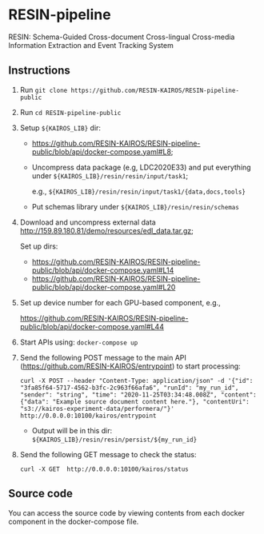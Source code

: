 # RESIN-pipeline
RESIN: Schema-Guided Cross-document Cross-lingual Cross-media Information Extraction and Event Tracking System

## Instructions
1. Run `git clone https://github.com/RESIN-KAIROS/RESIN-pipeline-public`

2. Run `cd RESIN-pipeline-public`

3. Setup `${KAIROS_LIB}` dir: 
   - https://github.com/RESIN-KAIROS/RESIN-pipeline-public/blob/api/docker-compose.yaml#L8;

   - Uncompress data package (e.g, LDC2020E33) and put everything under `${KAIROS_LIB}/resin/resin/input/task1`;
   
     e.g., `${KAIROS_LIB}/resin/resin/input/task1/{data,docs,tools}`
   
   - Put schemas library under `${KAIROS_LIB}/resin/resin/schemas`

4. Download and uncompress external data http://159.89.180.81/demo/resources/edl_data.tar.gz;

   Set up dirs: 
   - https://github.com/RESIN-KAIROS/RESIN-pipeline-public/blob/api/docker-compose.yaml#L14
   - https://github.com/RESIN-KAIROS/RESIN-pipeline-public/blob/api/docker-compose.yaml#L20
   
5. Set up device number for each GPU-based component, e.g.,
   
   https://github.com/RESIN-KAIROS/RESIN-pipeline-public/blob/api/docker-compose.yaml#L44
   
6. Start APIs using: `docker-compose up`

7. Send the following POST message to the main API (https://github.com/RESIN-KAIROS/entrypoint) to start processing:

       curl -X POST --header "Content-Type: application/json" -d '{"id": "3fa85f64-5717-4562-b3fc-2c963f66afa6", "runId": "my_run_id", "sender": "string", "time": "2020-11-25T03:34:48.008Z", "content": {"data": "Example source document content here."}, "contentUri": "s3://kairos-experiment-data/performera/"}' http://0.0.0.0:10100/kairos/entrypoint

   - Output will be in this dir: `${KAIROS_LIB}/resin/resin/persist/${my_run_id}`
   
8. Send the following GET message to check the status:

       curl -X GET  http://0.0.0.0:10100/kairos/status

## Source code
You can access the source code by viewing contents from each docker component in the docker-compose file.
